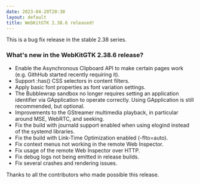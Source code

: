 ```yaml
---
date: 2023-04-20T20:30
layout: default
title: WebKitGTK 2.38.6 released!
---
```


This is a bug fix release in the stable 2.38 series.

### What's new in the WebKitGTK 2.38.6 release?

 - Enable the Asynchronous Clipboard API to make certain pages work
   (e.g. GithHub started recently requiring it).
 - Support :has() CSS selectors in content filters.
 - Apply basic font properties as font variation settings.
 - The Bubblewrap sandbox no longer requires setting an application
   identifier via GApplication to operate correctly. Using GApplication
   is still recommended, but optional.
 - Improvements to the GStreamer multimedia playback, in particular
   around MSE, WebRTC, and seeking.
 - Fix the build with journald support enabled when using elogind
   instead of the systemd libraries.
 - Fix the build with Link-Time Optimization enabled (-flto=auto).
 - Fix context menus not working in the remote Web Inspector.
 - Fix usage of the remote Web Inspector over HTTP.
 - Fix debug logs not being emitted in release builds.
 - Fix several crashes and rendering issues.

Thanks to all the contributors who made possible this release.
